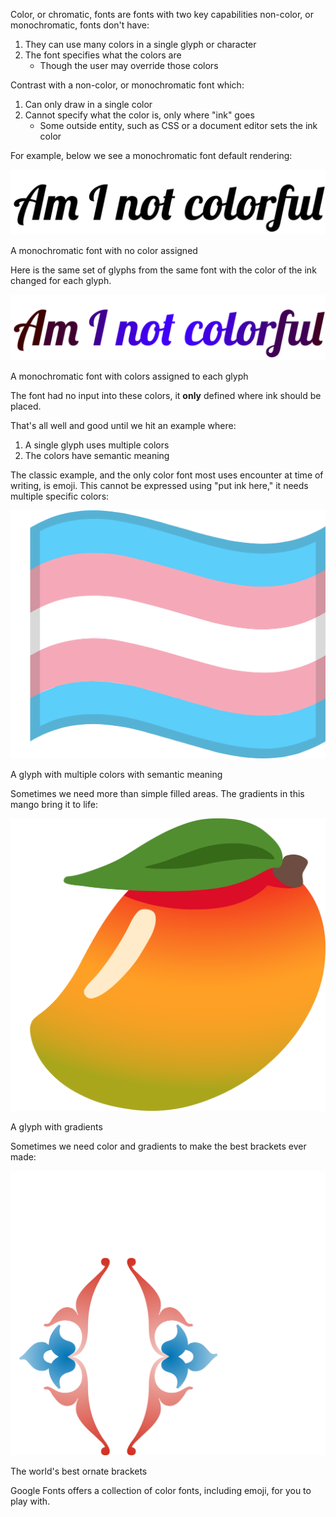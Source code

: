 Color, or chromatic, fonts are fonts with two key capabilities non-color, or monochromatic, fonts don't have:

1. They can use many colors in a single glyph or character
1. The font specifies what the colors are
   * Though the user may override those colors

Contrast with a non-color, or monochromatic font which:

1. Can only draw in a single color
1. Cannot specify what the color is, only where "ink" goes
   * Some outside entity, such as CSS or a document editor sets the ink color

For example, below we see a monochromatic font default rendering:

![A monochromatic font with color assigned to each glyph](images/i-want-to-be-colorful.svg)
<figcaption>A monochromatic font with no color assigned</figcaption>

Here is the same set of glyphs from the same font with the color of the ink changed for each glyph.

![A monochromatic font with color assigned to each glyph](images/am-i-not-colorful.svg)
<figcaption>A monochromatic font with colors assigned to each glyph</figcaption>

The font had no input into these colors, it **only** defined where ink should be placed.

That's all well and good until we hit an example where:

1. A single glyph uses multiple colors
1. The colors have semantic meaning

The classic example, and the only color font most uses encounter at time of writing, is emoji.
This cannot be expressed using "put ink here," it needs multiple specific colors:

![A glyph with multiple colors with semantic meaning](images/transgender-flag.svg)
<figcaption>A glyph with multiple colors with semantic meaning</figcaption>

Sometimes we need more than simple filled areas. The gradients in this mango bring it to life:

![A glyph with gradients](images/mango.svg)
<figcaption>A glyph with gradients</figcaption>

Sometimes we need color and gradients to make the best brackets ever made:

![The world's best ornate brackets](images/ornate-brackets.svg)
<figcaption>The world's best ornate brackets</figcaption>

Google Fonts offers a collection of color fonts, including emoji, for you to play with.